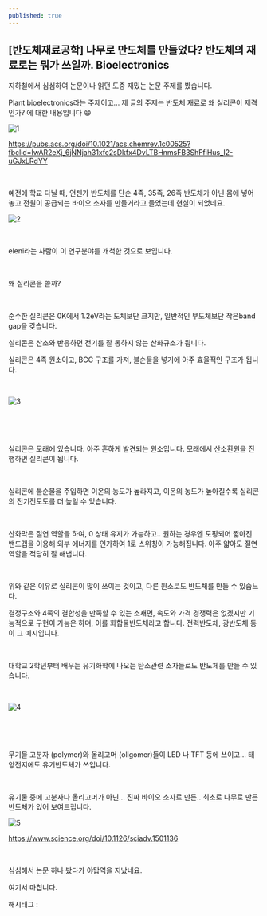 ```yaml
---
published: true
---
```

## [반도체재료공학] 나무로 만도체를 만들었다? 반도체의 재료로는 뭐가 쓰일까. Bioelectronics

지하철에서 심심하여 논문이나 읽던 도중 재밌는 논문 주제를 봤습니다.

Plant bioelectronics라는 주제이고... 제 글의 주제는 반도체 재료로 왜 실리콘이 제격인가? 에 대한 내용입니다 😄

![1](/asset/img/223093732807/1.png)

https://pubs.acs.org/doi/10.1021/acs.chemrev.1c00525?fbclid=IwAR2eXj_6jNNjah31xfc2sDkfx4DvLTBHnmsFB3ShFfiHus_I2-uGJxLRdYY

​

예전에 학교 다닐 때, 언젠가 반도체를 단순 4족, 35족, 26족 반도체가 아닌 몸에 넣어놓고 전원이 공급되는 바이오 소자를 만들거라고 들었는데 현실이 되었네요.

![2](/asset/img/223093732807/2.png)

​

eleni라는 사람이 이 연구분야를 개척한 것으로 보입니다.

​

왜 실리콘을 쓸까?

​

순수한 실리콘은 0K에서 1.2eV라는 도체보단 크지만, 일반적인 부도체보단 작은band gap을 갖습니다.

실리콘은 산소와 반응하면 전기를 잘 통하지 않는 산화규소가 됩니다.

실리콘은 4족 원소이고, BCC 구조를 가져, 불순물을 넣기에 아주 효율적인 구조가 됩니다.

​

![3](/asset/img/223093732807/3.png)

​

​

실리콘은 모래에 있습니다. 아주 흔하게 발견되는 원소입니다. 모래에서 산소환원을 진행하면 실리콘이 됩니다.

​

실리콘에 불순물을 주입하면 이온의 농도가 높라지고, 이온의 농도가 높아질수록 실리콘의 전기전도도를 더 높일 수 있습니다.

​

산화막은 절연 역할을 하여, 0 상태 유지가 가능하고.. 원하는 경우엔 도핑되어 짧아진 밴드갭을 이용해 외부 에너지를 인가하여 1로 스위칭이 가능해집니다. 아주 얇아도 절연 역할을 적당히 잘 해냅니다.

​

위와 같은 이유로 실리콘이 많이 쓰이는 것이고, 다른 원소로도 반도체를 만들 수 있습느다.

결정구조와 4족의 결합성을 만족할 수 있는 소재면, 속도와 가격 경쟁력은 없겠지만 기능적으로 구현이 가능은 하며, 이를 화합물반도체라고 합니다. 전력반도체, 광반도체 등이 그 예시입니다.

​

대학교 2학년부터 배우는 유기화학에 나오는 탄소관련 소자들로도 반도체를 만들 수 있습니다.

​

![4](/asset/img/223093732807/4.png)

​

​

무기물 고분자 (polymer)와 올리고머 (oligomer)들이 LED 나 TFT 등에 쓰이고... 태양전지에도 유기반도체가 쓰입니다.

​

유기물 중에 고분자나 올리고머가 아닌... 진짜 바이오 소자로 만든.. 최초로 나무로 만든 반도체가 있어 보여드립니다.

![5](/asset/img/223093732807/5.png)

https://www.science.org/doi/10.1126/sciadv.1501136

​

심심해서 논문 하나 봤다가 야탑역을 지났네요.

여기서 마칩니다.

 해시태그 : 